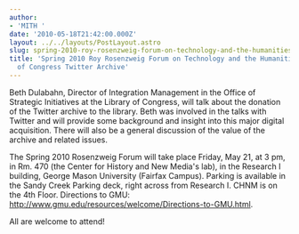 ```yaml
---
author:
- 'MITH '
date: '2010-05-18T21:42:00.000Z'
layout: ../../layouts/PostLayout.astro
slug: spring-2010-roy-rosenzweig-forum-on-technology-and-the-humanities-the-library-of-congress-twitter-archive
title: 'Spring 2010 Roy Rosenzweig Forum on Technology and the Humanities: The Library
  of Congress Twitter Archive'
---
```


Beth Dulabahn, Director of Integration Management in the Office of Strategic Initiatives at the Library of Congress, will talk about the donation of the Twitter archive to the library. Beth was involved in the talks with Twitter and will provide some background and insight into this major digital acquisition. There will also be a general discussion of the value of the archive and related issues.

The Spring 2010 Rosenzweig Forum will take place Friday, May 21, at 3 pm, in Rm. 470 (the Center for History and New Media's lab), in the Research I building, George Mason University (Fairfax Campus). Parking is available in the Sandy Creek Parking deck, right across from Research I. CHNM is on the 4th Floor. Directions to GMU: http://www.gmu.edu/resources/welcome/Directions-to-GMU.html.

All are welcome to attend!